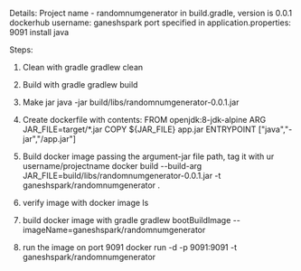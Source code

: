Details:
Project name - randomnumgenerator
in build.gradle, version is 0.0.1
dockerhub username: ganeshspark
port specified in application.properties: 9091
install java

Steps:
1. Clean with gradle
gradlew clean
2. Build with gradle
gradlew build
3. Make jar
java -jar build/libs/randomnumgenerator-0.0.1.jar
4. Create dockerfile with contents:
FROM openjdk:8-jdk-alpine
ARG JAR_FILE=target/*.jar
COPY ${JAR_FILE} app.jar
ENTRYPOINT ["java","-jar","/app.jar"]

5. Build docker image passing the argument-jar file path, tag it with ur username/projectname
docker build --build-arg JAR_FILE=build/libs/randomnumgenerator-0.0.1.jar -t ganeshspark/randomnumgenerator .

6. verify image with docker image ls

7. build docker image with gradle
gradlew bootBuildImage --imageName=ganeshspark/randomnumgenerator

8. run the image on port 9091
docker run -d -p 9091:9091 -t ganeshspark/randomnumgenerator
